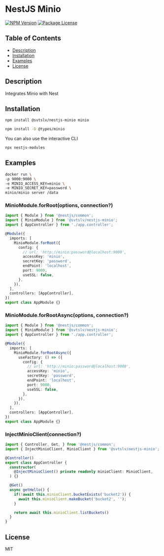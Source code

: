 # NestJS Minio

<a href="https://www.npmjs.com/package/@svtslv/nestjs-minio"><img src="https://img.shields.io/npm/v/@svtslv/nestjs-minio" alt="NPM Version" /></a>
<a href="https://www.npmjs.com/package/@svtslv/nestjs-minio"><img src="https://img.shields.io/npm/l/@svtslv/nestjs-minio" alt="Package License" /></a>

## Table of Contents

- [Description](#description)
- [Installation](#installation)
- [Examples](#examples)
- [License](#license)

## Description
Integrates Minio with Nest

## Installation

```bash
npm install @svtslv/nestjs-minio minio
```

```bash
npm install -D @types/minio
```

You can also use the interactive CLI

```sh
npx nestjs-modules
```

## Examples

```bash
docker run \
-p 9000:9000 \
-e MINIO_ACCESS_KEY=minio \
-e MINIO_SECRET_KEY=password \
minio/minio server /data
```

### MinioModule.forRoot(options, connection?)

```ts
import { Module } from '@nestjs/common';
import { MinioModule } from '@svtslv/nestjs-minio';
import { AppController } from './app.controller';

@Module({
  imports: [
    MinioModule.forRoot({
      config: {
        // url: 'http://minio:password@localhost:9000',
        accessKey: 'minio',
        secretKey: 'password',
        endPoint: 'localhost',
        port: 9000,
        useSSL: false,
      },
    }),
  ],
  controllers: [AppController],
})
export class AppModule {}
```

### MinioModule.forRootAsync(options, connection?)

```ts
import { Module } from '@nestjs/common';
import { MinioModule } from '@svtslv/nestjs-minio';
import { AppController } from './app.controller';

@Module({
  imports: [
    MinioModule.forRootAsync({
      useFactory: () => ({
        config: {
          // url: 'http://minio:password@localhost:9000',
          accessKey: 'minio',
          secretKey: 'password',
          endPoint: 'localhost',
          port: 9000,
          useSSL: false,
        },
      }),
    }),
  ],
  controllers: [AppController],
})
export class AppModule {}
```

### InjectMinioClient(connection?)

```ts
import { Controller, Get, } from '@nestjs/common';
import { InjectMinioClient, MinioClient } from '@svtslv/nestjs-minio';

@Controller()
export class AppController {
  constructor(
    @InjectMinioClient() private readonly minioClient: MinioClient,
  ) {}

  @Get()
  async getHello() {
    if(!await this.minioClient.bucketExists('bucket2')) {
      await this.minioClient.makeBucket('bucket2', '');
    }

    return await this.minioClient.listBuckets()
  }
}
```

## License

MIT

